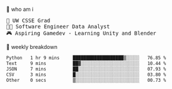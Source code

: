🧠 who am i
<pre>
📖 UW CSSE Grad 
🧑‍💻 Software Engineer Data Analyst
🎮 Aspiring Gamedev - Learning Unity and Blender
</pre>

📂 weekly breakdown
 <!--START_SECTION:waka-->

```txt
Python   1 hr 9 mins     ███████████████████▒░░░░░   76.85 %
Text     9 mins          ██▓░░░░░░░░░░░░░░░░░░░░░░   10.44 %
JSON     7 mins          ██░░░░░░░░░░░░░░░░░░░░░░░   07.93 %
CSV      3 mins          █░░░░░░░░░░░░░░░░░░░░░░░░   03.80 %
Other    0 secs          ▒░░░░░░░░░░░░░░░░░░░░░░░░   00.73 %
```

<!--END_SECTION:waka-->
